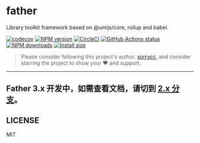# father

Library toolkit framework based on @umijs/core, rollup and babel.

[![codecov](https://codecov.io/gh/umijs/father/branch/master/graph/badge.svg)](https://codecov.io/gh/umijs/father)
[![NPM version](https://img.shields.io/npm/v/father.svg?style=flat)](https://npmjs.org/package/father)
[![CircleCI](https://circleci.com/gh/umijs/father/tree/master.svg?style=svg)](https://circleci.com/gh/umijs/father/tree/master)
[![GitHub Actions status](https://github.com/umijs/father/workflows/Node%20CI/badge.svg)](https://github.com/umijs/father)
[![NPM downloads](http://img.shields.io/npm/dm/father.svg?style=flat)](https://npmjs.org/package/father)
[![Install size](https://badgen.net/packagephobia/install/father)](https://packagephobia.now.sh/result?p=father)

> Please consider following this project's author, [sorrycc](https://github.com/sorrycc), and consider starring the project to show your ❤️ and support.

---

## Father 3.x 开发中，如需查看文档，请切到 [2.x 分支](https://github.com/umijs/father/tree/2.x)。

## LICENSE

MIT
